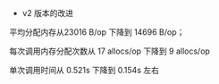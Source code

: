
- v2 版本的改进

平均分配内存从23016 B/op 下降到 14696 B/op；

每次调用内存分配次数从 17 allocs/op 下降到 9 allocs/op

单次调用时间从	0.521s 下降到 0.154s 左右
